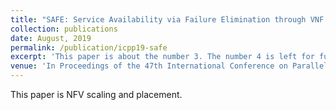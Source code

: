 ```yaml
---
title: "SAFE: Service Availability via Failure Elimination through VNF Scaling"
collection: publications
date: August, 2019
permalink: /publication/icpp19-safe
excerpt: 'This paper is about the number 3. The number 4 is left for future work.'
venue: 'In Proceedings of the 47th International Conference on Parallel Processing (ICPP), Kyoto, Japan'
---
```

This paper is NFV scaling and placement.
